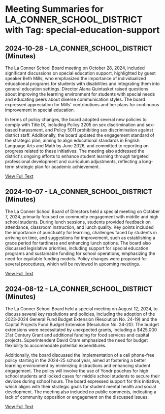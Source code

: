 # Meeting Summaries for LA_CONNER_SCHOOL_DISTRICT with Tag: special-education-support

## 2024-10-28 - LA_CONNER_SCHOOL_DISTRICT (Minutes)

The La Conner School Board meeting on October 28, 2024, included significant discussions on special education support, highlighted by guest speaker Beth Mills, who emphasized the importance of individualized educational programs for students with disabilities and integrating them into general education settings. Director Alana Quintasket raised questions about improving the learning environment for students with special needs and educating peers about diverse communication styles. The board expressed appreciation for Mills' contributions and her plans for continuous improvement in special education. 

In terms of policy changes, the board adopted several new policies to comply with Title IX, including Policy 3205 on sex discrimination and sex-based harassment, and Policy 5011 prohibiting sex discrimination against district staff. Additionally, the board updated the engagement standard of the strategic plan, aiming to align educational standards in English Language Arts and Math by June 2026, and committed to reporting on progress related to these initiatives. The meeting also addressed the district's ongoing efforts to enhance student learning through targeted professional development and curriculum adjustments, reflecting a long-term strategic plan for academic achievement.

[View Full Text](https://raw.githubusercontent.com/VoronoiPerspectives/WashingtonStateSchoolBoardExplorer/refs/heads/main/data/countries/usa/states/wa/counties/skagit/school_boards/la_conner_school_district/2024/2024-10-28-minutes.txt)

## 2024-10-07 - LA_CONNER_SCHOOL_DISTRICT (Minutes)

The La Conner School Board of Directors held a special meeting on October 7, 2024, primarily focused on community engagement with middle and high school students. During lunch sessions, students provided feedback on attendance, classroom instruction, and lunch quality. Key points included the importance of punctuality for learning, challenges faced by students in arriving on time, and suggestions for improvement, such as establishing a grace period for tardiness and enhancing lunch options. The board also discussed legislative priorities, including support for special education programs and sustainable funding for school operations, emphasizing the need for equitable funding models. Policy changes were proposed for several procedures, which will be reviewed in upcoming meetings.

[View Full Text](https://raw.githubusercontent.com/VoronoiPerspectives/WashingtonStateSchoolBoardExplorer/refs/heads/main/data/countries/usa/states/wa/counties/skagit/school_boards/la_conner_school_district/2024/2024-10-07-minutes.txt)

## 2024-08-12 - LA_CONNER_SCHOOL_DISTRICT (Minutes)

The La Conner School Board held a special meeting on August 12, 2024, to discuss several key resolutions and policies, including the adoption of the 2023-2024 General Fund Budget Extension (Resolution No. 24-19) and the Capital Projects Fund Budget Extension (Resolution No. 24-20). The budget extensions were necessitated by unexpected grants, including a $425,000 21st Century Grant and additional funding for food services and capital projects. Superintendent David Cram emphasized the need for budget flexibility to accommodate potential expenditures. 

Additionally, the board discussed the implementation of a cell phone-free policy starting in the 2024-25 school year, aimed at fostering a better learning environment by minimizing distractions and enhancing student engagement. The policy will involve the use of Yondr pouches for high school students and locked cases for middle school students to secure their devices during school hours. The board expressed support for this initiative, which aligns with their strategic goals for student mental health and social development. The meeting also included no public comments, indicating a lack of community opposition or engagement on the discussed issues.

[View Full Text](https://raw.githubusercontent.com/VoronoiPerspectives/WashingtonStateSchoolBoardExplorer/refs/heads/main/data/countries/usa/states/wa/counties/skagit/school_boards/la_conner_school_district/2024/2024-08-12-minutes.txt)

